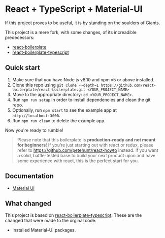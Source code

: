 # React + TypeScript + Material-UI

If this project proves to be useful, it is by standing on the soulders of Giants.

This project is a mere fork, with some changes, of its increadible predecessors:

- [react-boilerplate](https://github.com/react-boilerplate/react-boilerplate)
- [react-boilerplate-typescript](https://github.com/Can-Sahin/react-boilerplate-typescript)

## Quick start

1. Make sure that you have Node.js v8.10 and npm v5 or above installed.
2. Clone this repo using `git clone --depth=1 https://github.com/react-boilerplate/react-boilerplate.git <YOUR_PROJECT_NAME>`
3. Move to the appropriate directory: `cd <YOUR_PROJECT_NAME>`.
4. Run `npm run setup` in order to install dependencies and clean the git repo.
5. Optionally, run `npm start` to see the example app at `http://localhost:3000`.
6. Run `npm run clean` to delete the example app.

Now you're ready to rumble!

> Please note that this boilerplate is **production-ready and not meant for beginners**! If you're just starting out with react or redux, please refer to https://github.com/petehunt/react-howto instead. If you want a solid, battle-tested base to build your next product upon and have some experience with react, this is the perfect start for you.

## Documentation

- [Material UI]()

## What changed

This project is based on [react-boilerplate-typescript](https://github.com/Can-Sahin/react-boilerplate-typescript). These are the changed that were made to the orginal code:

- Installed Material-UI packages.
